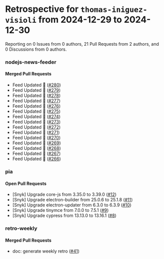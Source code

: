 # Retrospective for `thomas-iniguez-visioli` from 2024-12-29 to 2024-12-30

Reporting on 0 Issues from 0 authors, 21 Pull Requests from 2 authors, and 0 Discussions from 0 authors.


### nodejs-news-feeder

#### Merged Pull Requests

- Feed Updated 🍿 ([#280](https://github.com/thomas-iniguez-visioli/nodejs-news-feeder/pull/280))
- Feed Updated 🍿 ([#279](https://github.com/thomas-iniguez-visioli/nodejs-news-feeder/pull/279))
- Feed Updated 🍿 ([#278](https://github.com/thomas-iniguez-visioli/nodejs-news-feeder/pull/278))
- Feed Updated 🍿 ([#277](https://github.com/thomas-iniguez-visioli/nodejs-news-feeder/pull/277))
- Feed Updated 🍿 ([#276](https://github.com/thomas-iniguez-visioli/nodejs-news-feeder/pull/276))
- Feed Updated 🍿 ([#275](https://github.com/thomas-iniguez-visioli/nodejs-news-feeder/pull/275))
- Feed Updated 🍿 ([#274](https://github.com/thomas-iniguez-visioli/nodejs-news-feeder/pull/274))
- Feed Updated 🍿 ([#273](https://github.com/thomas-iniguez-visioli/nodejs-news-feeder/pull/273))
- Feed Updated 🍿 ([#272](https://github.com/thomas-iniguez-visioli/nodejs-news-feeder/pull/272))
- Feed Updated 🍿 ([#271](https://github.com/thomas-iniguez-visioli/nodejs-news-feeder/pull/271))
- Feed Updated 🍿 ([#270](https://github.com/thomas-iniguez-visioli/nodejs-news-feeder/pull/270))
- Feed Updated 🍿 ([#269](https://github.com/thomas-iniguez-visioli/nodejs-news-feeder/pull/269))
- Feed Updated 🍿 ([#268](https://github.com/thomas-iniguez-visioli/nodejs-news-feeder/pull/268))
- Feed Updated 🍿 ([#267](https://github.com/thomas-iniguez-visioli/nodejs-news-feeder/pull/267))
- Feed Updated 🍿 ([#266](https://github.com/thomas-iniguez-visioli/nodejs-news-feeder/pull/266))

### pia

#### Open Pull Requests

- [Snyk] Upgrade core-js from 3.35.0 to 3.39.0 ([#12](https://github.com/thomas-iniguez-visioli/pia/pull/12))
- [Snyk] Upgrade electron-builder from 25.0.6 to 25.1.8 ([#11](https://github.com/thomas-iniguez-visioli/pia/pull/11))
- [Snyk] Upgrade electron-updater from 6.3.0 to 6.3.9 ([#10](https://github.com/thomas-iniguez-visioli/pia/pull/10))
- [Snyk] Upgrade tinymce from 7.0.0 to 7.5.1 ([#9](https://github.com/thomas-iniguez-visioli/pia/pull/9))
- [Snyk] Upgrade cypress from 13.13.0 to 13.16.1 ([#8](https://github.com/thomas-iniguez-visioli/pia/pull/8))

### retro-weekly

#### Merged Pull Requests

- doc: generate weekly retro ([#41](https://github.com/thomas-iniguez-visioli/retro-weekly/pull/41))